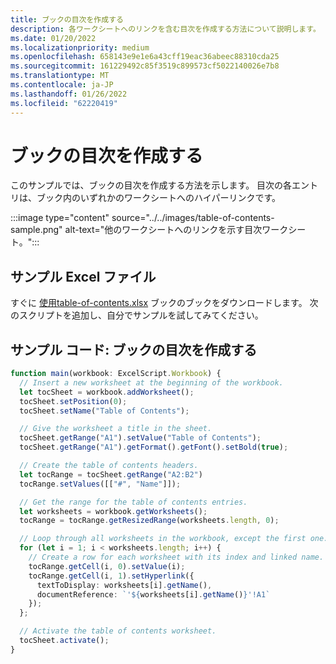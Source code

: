 ```yaml
---
title: ブックの目次を作成する
description: 各ワークシートへのリンクを含む目次を作成する方法について説明します。
ms.date: 01/20/2022
ms.localizationpriority: medium
ms.openlocfilehash: 658143e9e1e6a43cff19eac36abeec88310cda25
ms.sourcegitcommit: 161229492c85f3519c899573cf5022140026e7b8
ms.translationtype: MT
ms.contentlocale: ja-JP
ms.lasthandoff: 01/26/2022
ms.locfileid: "62220419"
---
```

# <a name="create-a-workbook-table-of-contents"></a>ブックの目次を作成する

このサンプルでは、ブックの目次を作成する方法を示します。 目次の各エントリは、ブック内のいずれかのワークシートへのハイパーリンクです。

:::image type="content" source="../../images/table-of-contents-sample.png" alt-text="他のワークシートへのリンクを示す目次ワークシート。":::

## <a name="sample-excel-file"></a>サンプル Excel ファイル

すぐに <a href="table-of-contents.xlsx"> 使用table-of-contents.xlsx</a> ブックのブックをダウンロードします。 次のスクリプトを追加し、自分でサンプルを試してみてください。

## <a name="sample-code-create-a-workbook-table-of-contents"></a>サンプル コード: ブックの目次を作成する

```TypeScript
function main(workbook: ExcelScript.Workbook) {
  // Insert a new worksheet at the beginning of the workbook.
  let tocSheet = workbook.addWorksheet();
  tocSheet.setPosition(0);
  tocSheet.setName("Table of Contents");

  // Give the worksheet a title in the sheet.
  tocSheet.getRange("A1").setValue("Table of Contents");
  tocSheet.getRange("A1").getFormat().getFont().setBold(true);

  // Create the table of contents headers.
  let tocRange = tocSheet.getRange("A2:B2")
  tocRange.setValues([["#", "Name"]]);

  // Get the range for the table of contents entries.
  let worksheets = workbook.getWorksheets();
  tocRange = tocRange.getResizedRange(worksheets.length, 0);

  // Loop through all worksheets in the workbook, except the first one.
  for (let i = 1; i < worksheets.length; i++) {
    // Create a row for each worksheet with its index and linked name.
    tocRange.getCell(i, 0).setValue(i);
    tocRange.getCell(i, 1).setHyperlink({
      textToDisplay: worksheets[i].getName(),
      documentReference: `'${worksheets[i].getName()}'!A1`
    });
  };

  // Activate the table of contents worksheet.
  tocSheet.activate();
}
```
